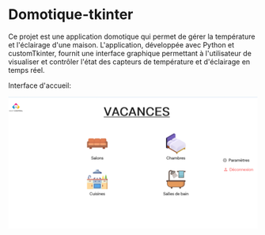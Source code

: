 # Domotique-tkinter
Ce projet est une application domotique qui permet de gérer la température et l'éclairage d'une maison. L'application, développée avec Python et customTkinter, fournit une interface graphique permettant à l'utilisateur de visualiser et contrôler l'état des capteurs de température et d'éclairage en temps réel.

Interface d'accueil:

![Capture d'écran de l'application](images/accueil.png)